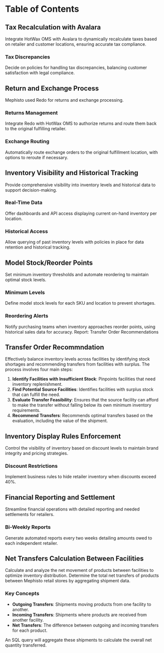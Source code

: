 # Table of Contents

## Tax Recalculation with Avalara
Integrate HotWax OMS with Avalara to dynamically recalculate taxes based on retailer and customer locations, ensuring accurate tax compliance.

### Tax Discrepancies
Decide on policies for handling tax discrepancies, balancing customer satisfaction with legal compliance.

## Return and Exchange Process
Mephisto used Redo for returns and exchange processing.

### Returns Management
Integrate Redo with HotWax OMS to authorize returns and route them back to the original fulfilling retailer.

### Exchange Routing
Automatically route exchange orders to the original fulfillment location, with options to reroute if necessary.

## Inventory Visibility and Historical Tracking
Provide comprehensive visibility into inventory levels and historical data to support decision-making.

### Real-Time Data
Offer dashboards and API access displaying current on-hand inventory per location.

### Historical Access
Allow querying of past inventory levels with policies in place for data retention and historical tracking.

## Model Stock/Reorder Points
Set minimum inventory thresholds and automate reordering to maintain optimal stock levels.

### Minimum Levels
Define model stock levels for each SKU and location to prevent shortages.

### Reordering Alerts
Notify purchasing teams when inventory approaches reorder points, using historical sales data for accuracy. Report: Transfer Order Recommendations

## Transfer Order Recommndation
Effectively balance inventory levels across facilities by identifying stock shortages and recommending transfers from facilities with surplus. The process involves four main steps:

1. **Identify Facilities with Insufficient Stock**: Pinpoints facilities that need inventory replenishment.
2. **Find Potential Source Facilities**: Identifies facilities with surplus stock that can fulfill the need.
3. **Evaluate Transfer Feasibility**: Ensures that the source facility can afford to make the transfer without falling below its own minimum inventory requirements.
4. **Recommend Transfers**: Recommends optimal transfers based on the evaluation, including the value of the shipment.

## Inventory Display Rules Enforcement
Control the visibility of inventory based on discount levels to maintain brand integrity and pricing strategies.

### Discount Restrictions
Implement business rules to hide retailer inventory when discounts exceed 40%.

## Financial Reporting and Settlement
Streamline financial operations with detailed reporting and needed settlements for retailers.

### Bi-Weekly Reports
Generate automated reports every two weeks detailing amounts owed to each independent retailer.

## Net Transfers Calculation Between Facilities
Calculate and analyze the net movement of products between facilities to optimize inventory distribution.
Determine the total net transfers of products between Mephisto retail stores by aggregating shipment data.

### Key Concepts
- **Outgoing Transfers**: Shipments moving products from one facility to another.
- **Incoming Transfers**: Shipments where products are received from another facility.
- **Net Transfers**: The difference between outgoing and incoming transfers for each product.

An SQL query will aggregate these shipments to calculate the overall net quantity transferred.

